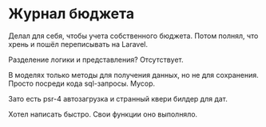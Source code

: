 # Журнал бюджета

Делал для себя, чтобы учета собственного бюджета. Потом полнял, что хрень и пошёл переписывать на Laravel.

Разделение логики и представления? Отсутствует.

В моделях только методы для получения данных, но не для сохранения. Просто посреди кода sql-запросы. Мусор.

Зато есть psr-4 автозагрузка и странный квери билдер для дат. 

Хотел написать быстро.
Свои функции оно выполняло.
